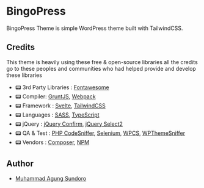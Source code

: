 # BingoPress

BingoPress Theme is simple WordPress theme built with TailwindCSS.

## Credits

This theme is heavily using these free & open-source libraries
all the credits go to these peoples and communities
who had helped provide and develop these libraries

- 📟 3rd Party Libraries : [Fontawesome](https://fontawesome.com/)
- 📟 Compiler: [GruntJS](https://gruntjs.com/), [Webpack](https://webpack.js.org/)
- 📟 Framework : [Svelte](https://svelte.dev/), [TailwindCSS](https://tailwindcss.com/)
- 📟 Languages : [SASS](https://sass-lang.com/), [TypeScript](https://www.typescriptlang.org/)
- 📟 jQuery : [jQuery Confirm](https://craftpip.github.io/jquery-confirm/), [jQuery Select2](https://github.com/select2/select2)
- 📟 QA & Test : [PHP CodeSniffer](https://github.com/squizlabs/PHP_CodeSniffer), [Selenium](https://www.selenium.dev/), [WPCS](https://github.com/WordPress/WordPress-Coding-Standards), [WPThemeSniffer](https://github.com/WPTT/theme-sniffer)
- 📟 Vendors : [Composer](https://getcomposer.org/), [NPM](https://www.npmjs.com/)

## Author

- [Muhammad Agung Sundoro](https://agung2001.github.io)
